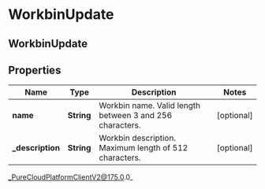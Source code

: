 # WorkbinUpdate

## WorkbinUpdate

## Properties

|Name | Type | Description | Notes|
|------------ | ------------- | ------------- | -------------|
| **name** | **String** | Workbin name. Valid length between 3 and 256 characters. | [optional] |
| **_description** | **String** | Workbin description. Maximum length of 512 characters. | [optional] |



_PureCloudPlatformClientV2@175.0.0_

